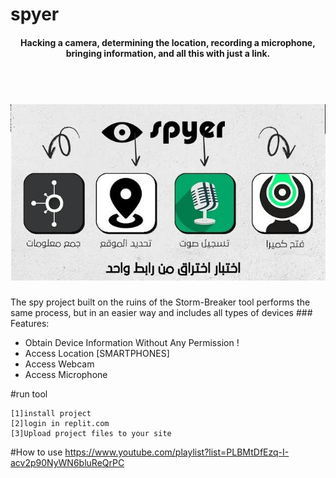 # spyer
<h4 align="center">Hacking a camera, determining the location, recording a microphone, bringing information, and all this with just a link. </h4>
<h1 align="center">
  <br>
  <a href="https://github.com/mrvanonmus/spyer"><img src="./spyer.jpg" alt="spyer"></a>

</h1>
The spy project built on the ruins of the Storm-Breaker tool performs the same process, but in an easier way and includes all types of devices
### Features:

- Obtain Device Information Without Any Permission !
- Access Location [SMARTPHONES] 
- Access Webcam 
- Access Microphone

#run tool 
~~~
[1]install project
[2]login in replit.com
[3]Upload project files to your site
~~~
#How to use
https://www.youtube.com/playlist?list=PLBMtDfEzq-I-acv2p90NyWN6bluReQrPC
